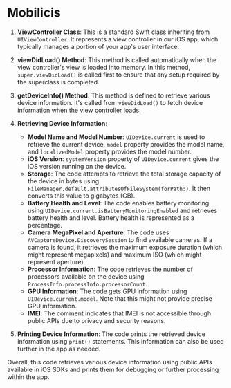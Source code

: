 # Mobilicis



1. **ViewController Class**: This is a standard Swift class inheriting from `UIViewController`. It represents a view controller in our iOS app, which typically manages a portion of your app's user interface.

2. **viewDidLoad() Method**: This method is called automatically when the view controller's view is loaded into memory. In this method, `super.viewDidLoad()` is called first to ensure that any setup required by the superclass is completed.

3. **getDeviceInfo() Method**: This method is defined to retrieve various device information. It's called from `viewDidLoad()` to fetch device information when the view controller loads.

4. **Retrieving Device Information**:
   - **Model Name and Model Number**: `UIDevice.current` is used to retrieve the current device. `model` property provides the model name, and `localizedModel` property provides the model number.
   - **iOS Version**: `systemVersion` property of `UIDevice.current` gives the iOS version running on the device.
   - **Storage**: The code attempts to retrieve the total storage capacity of the device in bytes using `FileManager.default.attributesOfFileSystem(forPath:)`. It then converts this value to gigabytes (GB).
   - **Battery Health and Level**: The code enables battery monitoring using `UIDevice.current.isBatteryMonitoringEnabled` and retrieves battery health and level. Battery health is represented as a percentage.
   - **Camera MegaPixel and Aperture**: The code uses `AVCaptureDevice.DiscoverySession` to find available cameras. If a camera is found, it retrieves the maximum exposure duration (which might represent megapixels) and maximum ISO (which might represent aperture).
   - **Processor Information**: The code retrieves the number of processors available on the device using `ProcessInfo.processInfo.processorCount`.
   - **GPU Information**: The code gets GPU information using `UIDevice.current.model`. Note that this might not provide precise GPU information.
   - **IMEI**: The comment indicates that IMEI is not accessible through public APIs due to privacy and security reasons.

5. **Printing Device Information**: The code prints the retrieved device information using `print()` statements. This information can also be used further in the app as needed.

Overall, this code retrieves various device information using public APIs available in iOS SDKs and prints them for debugging or further processing within the app.
